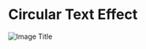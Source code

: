 # Circular Text Effect

![Image Title](https://tympanus.net/codrops/wp-content/uploads/2021/03/circletext_featured.jpg)



